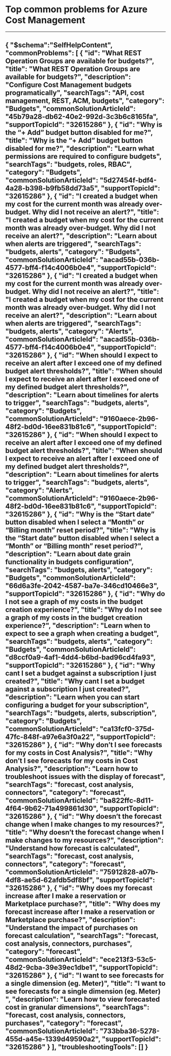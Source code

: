 <properties
pageTitle="Top common problems for budgets in Azure Cost Management"
description="Menu based workflow document for Azure Cost Management"
service="microsoft.costmanagement"
resource="budgets"
resourceTags=""
authors="ACMMicrosoft"
ms.author="shasulin"
displayOrder=""
articleId="budgets-alerts-master-json"
selfHelpType="diagnoseandsolve"
productPesIds="15659"
cloudEnvironments="public,blackForest,fairfax,mooncake"
	ownershipId="ASMS_Billing"
/>

# Top common problems for Azure Cost Management
---
{
  "$schema":"SelfHelpContent",
  "commonProblems": [
   {
      "id": "What REST Operation Groups are available for budgets?",
      "title": "What REST Operation Groups are available for budgets?",
      "description": "Configure Cost Management budgets programatically",
      "searchTags": "API, cost management, REST, ACM, budgets",
      "category": "Budgets",
      "commonSolutionArticleId": "45b79a28-db62-40e2-992d-3c3b6c8165fa",
      "supportTopicId": "32615286"
    },
   {
      "id": "Why is the “+ Add” budget button disabled for me?",
      "title": "Why is the “+ Add” budget button disabled for me?",
      "description": "Learn what permissions are required to configure budgets",
      "searchTags": "budgets, roles, RBAC",
      "category": "Budgets",
      "commonSolutionArticleId": "5d27454f-bdf4-4a28-b398-b9fb58dd73a5",
      "supportTopicId": "32615286"
    },
    {
      "id": "I created a budget when my cost for the current month was already over-budget. Why did I not receive an alert?",
      "title": "I created a budget when my cost for the current month was already over-budget. Why did I not receive an alert?",
      "description": "Learn about when alerts are triggered",
      "searchTags": "budgets, alerts",
      "category": "Budgets",
      "commonSolutionArticleId": "aacad55b-036b-4577-bff4-f14c4006b0e4",
      "supportTopicId": "32615286"
    },
    {
      "id": "I created a budget when my cost for the current month was already over-budget. Why did I not receive an alert?",
      "title": "I created a budget when my cost for the current month was already over-budget. Why did I not receive an alert?",
      "description": "Learn about when alerts are triggered",
      "searchTags": "budgets, alerts",
      "category": "Alerts",
      "commonSolutionArticleId": "aacad55b-036b-4577-bff4-f14c4006b0e4",
      "supportTopicId": "32615286"
      },
    {
        "id": "When should I expect to receive an alert after I exceed one of my defined budget alert thresholds?",
        "title": "When should I expect to receive an alert after I exceed one of my defined budget alert thresholds?",
        "description": "Learn about timelines for alerts to trigger",
        "searchTags": "budgets, alerts",
        "category": "Budgets",
        "commonSolutionArticleId": "9160aece-2b96-48f2-bd0d-16ee831b81c6",
        "supportTopicId": "32615286"
    },
    {
        "id": "When should I expect to receive an alert after I exceed one of my defined budget alert thresholds?",
        "title": "When should I expect to receive an alert after I exceed one of my defined budget alert thresholds?",
        "description": "Learn about timelines for alerts to trigger",
        "searchTags": "budgets, alerts",
        "category": "Alerts",
        "commonSolutionArticleId": "9160aece-2b96-48f2-bd0d-16ee831b81c6",
        "supportTopicId": "32615286"
    },
    {
        "id": "Why is the “Start date” button disabled when I select a “Month” or “Billing month” reset period?",
        "title": "Why is the “Start date” button disabled when I select a “Month” or “Billing month” reset period?",
        "description": "Learn about date grain functionality in budgets configuration",
        "searchTags": "budgets, alerts",
        "category": "Budgets",
        "commonSolutionArticleId": "66d6a3fe-2042-4587-ba7e-346cd10466e3",
        "supportTopicId": "32615286"
    },
    {
        "id": "Why do I not see a graph of my costs in the budget creation experience?",
        "title": "Why do I not see a graph of my costs in the budget creation experience?",
        "description": "Learn when to expect to see a graph when creating a budget",
        "searchTags": "budgets, alerts",
        "category": "Budgets",
        "commonSolutionArticleId": "d8ccf0a9-4af1-4dd4-b6bd-bad96cd4fa93",
        "supportTopicId": "32615286"
    },
    {
        "id": "Why cant I set a budget against a subscription I just created?",
        "title": "Why cant I set a budget against a subscription I just created?",
        "description": "Learn when you can start configuring a budget for your subscription",
        "searchTags": "budgets, alerts, subscription",
        "category": "Budgets",
        "commonSolutionArticleId": "ca13fcf0-375d-47fc-848f-a97e6a3f0a22",
        "supportTopicId": "32615286"
    },
    {
        "id": "Why don’t I see forecasts for my costs in Cost Analysis?",
        "title": "Why don’t I see forecasts for my costs in Cost Analysis?",
        "description": "Learn how to troubleshoot issues with the display of forecast",
        "searchTags": "forecast, cost analysis, connectors",
        "category": "forecast",
        "commonSolutionArticleId": "ba822ffc-8d11-4f64-9b62-71a499861d30",
        "supportTopicId": "32615286"
    },
    {
        "id": "Why doesn’t the forecast change when I make changes to my resources?",
        "title": "Why doesn’t the forecast change when I make changes to my resources?",
        "description": "Understand how forecast is calculated",
        "searchTags": "forecast, cost analysis, connectors",
        "category": "forecast",
        "commonSolutionArticleId": "75912828-a07b-4df8-ae5d-62afdb5df8bf",
        "supportTopicId": "32615286"
    },
    {
        "id": "Why does my forecast increase after I make a reservation or Marketplace purchase?",
        "title": "Why does my forecast increase after I make a reservation or Marketplace purchase?",
        "description": "Understand the impact of purchases on forecast calculation",
        "searchTags": "forecast, cost analysis, connectors, purchases",
        "category": "forecast",
        "commonSolutionArticleId": "ece213f3-53c5-48d2-9cba-39e39ec1dbe1",
        "supportTopicId": "32615286"
    },
    {
        "id": "I want to see forecasts for a single dimension (eg. Meter)",
        "title": "I want to see forecasts for a single dimension (eg. Meter) ",
        "description": "Learn how to view forecasted cost in granular dimensions",
        "searchTags": "forecast, cost analysis, connectors, purchases",
        "category": "forecast",
        "commonSolutionArticleId": "733bba36-5278-455d-a45e-1339d49590a2",
        "supportTopicId": "32615286"
    }
  ],
  "troubleshootingTools": []
}
---
